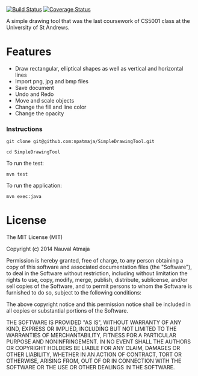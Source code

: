 [![Build Status](https://travis-ci.org/npatmaja/SimpleDrawingTool.svg?branch=master)](https://travis-ci.org/npatmaja/SimpleDrawingTool)
[![Coverage Status](https://coveralls.io/repos/npatmaja/SimpleDrawingTool/badge.png?branch=master)](https://coveralls.io/r/npatmaja/SimpleDrawingTool?branch=master)

A simple drawing tool that was the last coursework of CS5001 class at the University of St Andrews.

# Features
- Draw rectangular, elliptical shapes as well as vertical and horizontal lines
- Import png, jpg and bmp files
- Save document
- Undo and Redo
- Move and scale objects
- Change the fill and line color
- Change the opacity

### Instructions
```
git clone git@github.com:npatmaja/SimpleDrawingTool.git

cd SimpleDrawingTool
```
To run the test:
```
mvn test
```
To run the application:
```
mvn exec:java
```

# License
The MIT License (MIT)

Copyright (c) 2014 Nauval Atmaja

Permission is hereby granted, free of charge, to any person obtaining a copy
of this software and associated documentation files (the "Software"), to deal
in the Software without restriction, including without limitation the rights
to use, copy, modify, merge, publish, distribute, sublicense, and/or sell
copies of the Software, and to permit persons to whom the Software is
furnished to do so, subject to the following conditions:

The above copyright notice and this permission notice shall be included in
all copies or substantial portions of the Software.

THE SOFTWARE IS PROVIDED "AS IS", WITHOUT WARRANTY OF ANY KIND, EXPRESS OR
IMPLIED, INCLUDING BUT NOT LIMITED TO THE WARRANTIES OF MERCHANTABILITY,
FITNESS FOR A PARTICULAR PURPOSE AND NONINFRINGEMENT. IN NO EVENT SHALL THE
AUTHORS OR COPYRIGHT HOLDERS BE LIABLE FOR ANY CLAIM, DAMAGES OR OTHER
LIABILITY, WHETHER IN AN ACTION OF CONTRACT, TORT OR OTHERWISE, ARISING FROM,
OUT OF OR IN CONNECTION WITH THE SOFTWARE OR THE USE OR OTHER DEALINGS IN
THE SOFTWARE.

